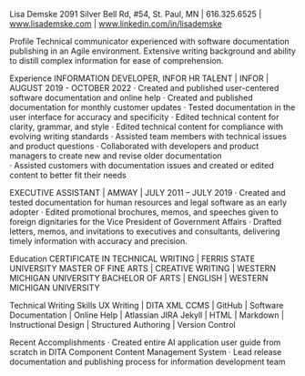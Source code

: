 Lisa Demske
2091 Silver Bell Rd, #54, St. Paul, MN | 616.325.6525 | www.lisademske.com | www.linkedin.com/in/lisademske

Profile
Technical communicator experienced with software documentation publishing in an Agile environment. Extensive writing background and ability to distill complex information for ease of comprehension. 

Experience
INFORMATION DEVELOPER, INFOR HR TALENT | INFOR | AUGUST 2019 - OCTOBER 2022
·	Created and published user-centered software documentation and online help 
·	Created and published documentation for monthly customer updates
·	Tested documentation in the user interface for accuracy and specificity 
·	Edited technical content for clarity, grammar, and style
·	Edited technical content for compliance with evolving writing standards
·	Assisted team members with technical issues and product questions
·	Collaborated with developers and product managers to create new and revise older documentation     
·	Assisted customers with documentation issues and created or edited content to better fit their needs

EXECUTIVE ASSISTANT | AMWAY | JULY 2011 – JULY 2019
·	Created and tested documentation for human resources and legal software as an early adopter
·	Edited promotional brochures, memos, and speeches given to foreign dignitaries for the Vice President of Government Affairs
·	Drafted letters, memos, and invitations to executives and consultants, delivering timely information with accuracy and precision.

Education
CERTIFICATE IN TECHNICAL WRITING | FERRIS STATE UNIVERSITY 
MASTER OF FINE ARTS | CREATIVE WRITING | WESTERN MICHIGAN UNIVERSITY
BACHELOR OF ARTS | ENGLISH | WESTERN MICHIGAN UNIVERSITY

Technical Writing Skills
UX Writing | DITA XML CCMS | GitHub | Software Documentation | Online Help | Atlassian JIRA
Jekyll | HTML | Markdown | Instructional Design | Structured Authoring | Version Control 

Recent Accomplishments
·	Created entire AI application user guide from scratch in DITA Component Content Management System
·	Lead release documentation and publishing process for information development team
 

